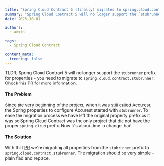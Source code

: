 ```yaml
---
title: "Spring Cloud Contract 5 (finally) migrates to spring.cloud.contract property prefix"
summary: "Spring Cloud Contract 5 will no longer support the `stubrunner` prefix for properties - you need to migrate to `spring.cloud.contract.stubrunner`"
date: 2025-10-01

authors:
  - admin

tags:
  - Spring Cloud Contract

content_meta:
  trending: false
---
```

TLDR; Spring Cloud Contract 5 will no longer support the `stubrunner` prefix for properties - you need to migrate to `spring.cloud.contract.stubrunner`. Check this [PR](https://github.com/spring-cloud/spring-cloud-contract/pull/2309) for more information.

<!-- more -->

#### The Problem

Since the very beginning of the project, when it was still called Accurest, the Spring properties to configure Accurest started with `stubrunner`. To ease the migration process we have left the original property prefix as it was so Spring Cloud Contract was the only project that did not have the proper `spring.cloud` prefix. Now it's about time to change that!

#### The Solution

With that [PR](https://github.com/spring-cloud/spring-cloud-contract/pull/2309) we're migrating all properties from the `stubrunner` prefix to `spring.cloud.contract.stubrunner`. The migration should be very simple - plain find and replace.

